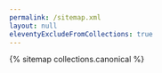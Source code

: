```yaml
---
permalink: /sitemap.xml
layout: null
eleventyExcludeFromCollections: true
---
```


{% sitemap collections.canonical %}
